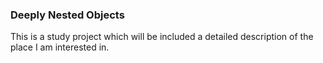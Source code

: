 ### Deeply Nested Objects
This is a study project which will be included a detailed description of the place I am interested in.